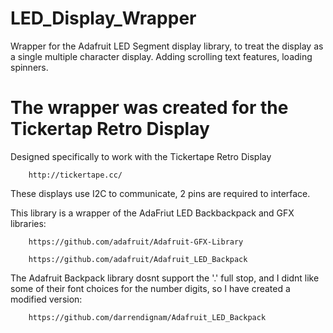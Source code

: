 # LED_Display_Wrapper
Wrapper for the Adafruit LED Segment display library, to treat the display as a single multiple character display. 
Adding scrolling text features, loading spinners.

# The wrapper was created for the Tickertap Retro Display

  Designed specifically to work with the Tickertape Retro Display
  
        http://tickertape.cc/


  These displays use I2C to communicate, 2 pins are required to 
  interface.

  This library is a wrapper of the AdaFriut LED Backbackpack and GFX libraries:
  
        https://github.com/adafruit/Adafruit-GFX-Library
        
        https://github.com/adafruit/Adafruit_LED_Backpack
        

  The Adafruit Backpack library dosnt support the '.' full stop, and I didnt like some of their font
  choices for the number digits, so I have created a modified version:
  
        https://github.com/darrendignam/Adafruit_LED_Backpack

